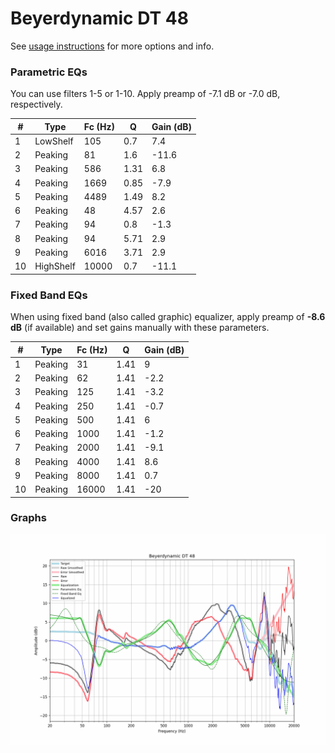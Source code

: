 # Beyerdynamic DT 48
See [usage instructions](https://github.com/jaakkopasanen/AutoEq#usage) for more options and info.

### Parametric EQs
You can use filters 1-5 or 1-10. Apply preamp of -7.1 dB or -7.0 dB, respectively.

|   # | Type      |   Fc (Hz) |    Q |   Gain (dB) |
|-----|-----------|-----------|------|-------------|
|   1 | LowShelf  |       105 | 0.7  |         7.4 |
|   2 | Peaking   |        81 | 1.6  |       -11.6 |
|   3 | Peaking   |       586 | 1.31 |         6.8 |
|   4 | Peaking   |      1669 | 0.85 |        -7.9 |
|   5 | Peaking   |      4489 | 1.49 |         8.2 |
|   6 | Peaking   |        48 | 4.57 |         2.6 |
|   7 | Peaking   |        94 | 0.8  |        -1.3 |
|   8 | Peaking   |        94 | 5.71 |         2.9 |
|   9 | Peaking   |      6016 | 3.71 |         2.9 |
|  10 | HighShelf |     10000 | 0.7  |       -11.1 |

### Fixed Band EQs
When using fixed band (also called graphic) equalizer, apply preamp of **-8.6 dB** (if available) and set gains manually with these parameters.

|   # | Type    |   Fc (Hz) |    Q |   Gain (dB) |
|-----|---------|-----------|------|-------------|
|   1 | Peaking |        31 | 1.41 |         9   |
|   2 | Peaking |        62 | 1.41 |        -2.2 |
|   3 | Peaking |       125 | 1.41 |        -3.2 |
|   4 | Peaking |       250 | 1.41 |        -0.7 |
|   5 | Peaking |       500 | 1.41 |         6   |
|   6 | Peaking |      1000 | 1.41 |        -1.2 |
|   7 | Peaking |      2000 | 1.41 |        -9.1 |
|   8 | Peaking |      4000 | 1.41 |         8.6 |
|   9 | Peaking |      8000 | 1.41 |         0.7 |
|  10 | Peaking |     16000 | 1.41 |       -20   |

### Graphs
![](./Beyerdynamic%20DT%2048.png)
